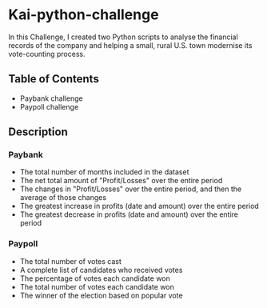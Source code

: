 # Kai-python-challenge

In this Challenge, I created two Python scripts to analyse the financial records of the company and helping a small, rural U.S. town modernise its vote-counting process.

## Table of Contents

- Paybank challenge
- Paypoll challenge


## Description

### Paybank
- The total number of months included in the dataset
- The net total amount of "Profit/Losses" over the entire period
- The changes in "Profit/Losses" over the entire period, and then the average of those changes
- The greatest increase in profits (date and amount) over the entire period
- The greatest decrease in profits (date and amount) over the entire period

### Paypoll
- The total number of votes cast
- A complete list of candidates who received votes
- The percentage of votes each candidate won
- The total number of votes each candidate won
- The winner of the election based on popular vote